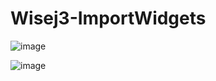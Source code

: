 # Wisej3-ImportWidgets

![image](https://user-images.githubusercontent.com/50413/187149815-32256635-061f-4e46-aaf7-269d999f507a.png)

![image](https://user-images.githubusercontent.com/50413/187149844-36ae5c25-fd54-4ff6-b0a7-09cb316bf6d7.png)
